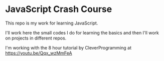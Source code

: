 # JavaScript Crash Course

This repo is my work for learning JavaScript. 

I'll work here the small codes I do for learning the basics 
and then I'll work on projects in different repos.

I'm working with the 8 hour tutorial by CleverProgramming at
https://youtu.be/Qqx_wzMmFeA
